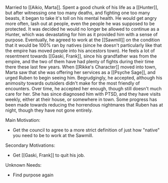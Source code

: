 Married to [[Aikio, Marta]]. 
Spent a good chunk of his life as a [[Hunter]], but after witnessing one too many deaths, and fighting one too many beasts, it began to take it's toll on his mental health. He would get angry more often, lash out at people, even the people he was supposed to be protected. It was decided he would no longer be allowed to continue as a Hunter, which was devastating for him as it provided him with a sense of purpose.
Eventually, he agreed to work at the [[Sawmill]] on the condition that it would be 100% ran by natives (since he doesn't particularly like that the empire has moved people into his ancestors town). He feels a lot of resentment towards [[Gaski, Frank]], since his grandfather was from the empire, and the two of them have had plenty of fights during their time there these last few years.
When [[Rikke's Character]] moved into town, Marta saw that she was offering her services as a [[Psyche Sage]], and urged Ruben to begin seeing him. Begrudgingly, he accepted, although his animosity towards outsiders didn't make for the most friendly of encounters. Over time, he accepted her enough, though still doesn't much care for her. She has since diagnosed him with PTSD, and they have visits weekly, either at their house, or somewhere in town. Some progress has been made towards reducing the horrendous nightmares that Ruben has at night, though they have not gone entirely. 

Main Motivation: 
- Get the council to agree to a more strict definition of just how "native" you need to be to work at the Sawmill.

Secondary Motivations: 
- Get [[Gaski, Frank]] to quit his job.

Unknown Needs:
- Find purpose again